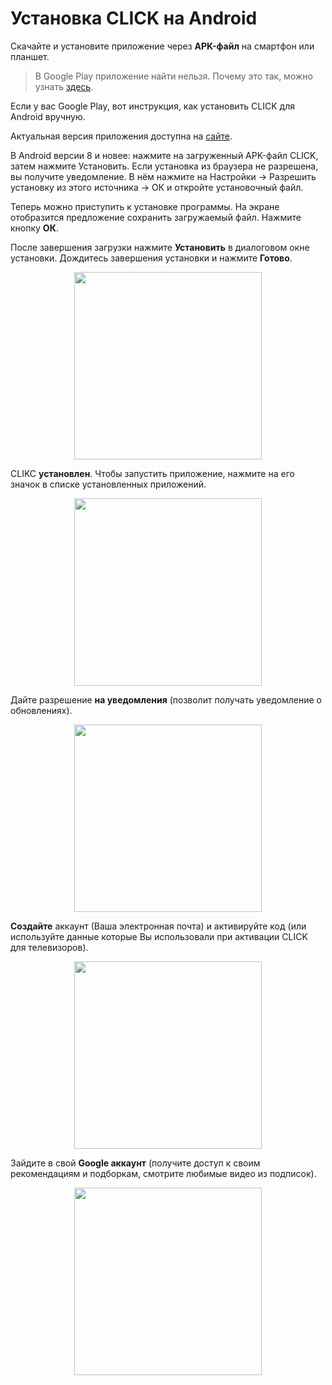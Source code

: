 # Установка CLICK на Android

Скачайте и установите приложение через **APK-файл** на смартфон или планшет.

> В Google Play приложение найти нельзя. Почему это так, можно узнать [здесь](https://www.androidpolice.com/2016/03/01/google-explicitly-bans-ad-blockers-from-the-play-store-except-all-those-ad-blocking-web-browsers-apparently/).
>

Если у вас Google Play, вот инструкция, как установить CLICK для Android вручную.

Актуальная версия приложения доступна на [сайте](https://myclick.app/app).

В Android версии 8 и новее: нажмите на загруженный APK-файл CLICK, затем нажмите Установить. Если установка из браузера не разрешена, вы получите уведомление. В нём нажмите на Настройки → Разрешить установку из этого источника → ОК и откройте установочный файл.

Теперь можно приступить к установке программы. На экране отобразится предложение сохранить загружаемый файл. 
 Нажмите кнопку **ОК**.

После завершения загрузки нажмите **Установить** в диалоговом окне установки. 
 Дождитесь завершения установки и нажмите **Готово**.

<p align="center"><img src="telegram-cloud-photo-size-2-5240471339846985384-y.jpg" width="300"></p> 

CLIKC **установлен**. Чтобы запустить приложение, нажмите на его значок в списке установленных приложений.

<p align="center"><img src="telegram-cloud-photo-size-2-5240471339846985380-y.jpg" width="300"></p> 

Дайте разрешение **на уведомления** (позволит получать уведомление о обновлениях).

<p align="center"><img src="telegram-cloud-photo-size-2-5240471339846985378-y.jpg" width="300"></p> 

**Создайте** аккаунт (Ваша электронная почта) и активируйте код (или используйте данные которые Вы использовали при активации CLICK для телевизоров).

<p align="center"><img src="telegram-cloud-photo-size-2-5240471339846985379-y.jpg" width="300"></p> 

Зайдите в свой **Google аккаунт** (получите доступ к своим рекомендациям и подборкам, смотрите любимые видео из подписок).

<p align="center"><img src="telegram-cloud-photo-size-2-5240471339846985377-y.jpg" width="300"></p> 